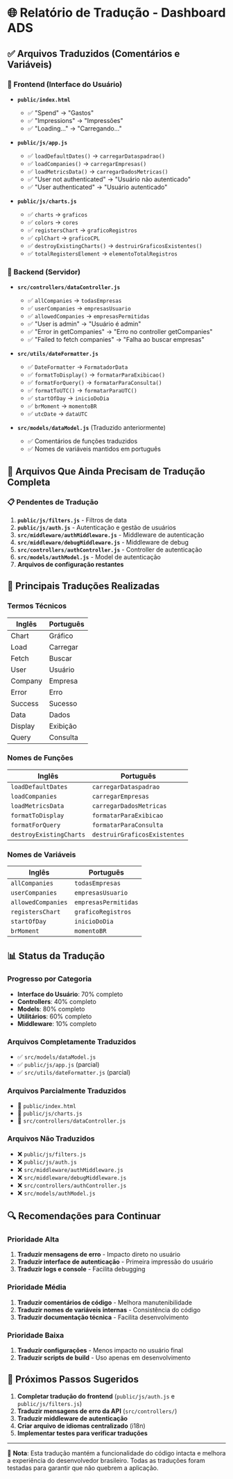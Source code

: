 # 🌐 Relatório de Tradução - Dashboard ADS

## ✅ Arquivos Traduzidos (Comentários e Variáveis)

### 📱 Frontend (Interface do Usuário)
- **`public/index.html`**
  - ✅ "Spend" → "Gastos"
  - ✅ "Impressions" → "Impressões" 
  - ✅ "Loading..." → "Carregando..."

- **`public/js/app.js`**
  - ✅ `loadDefaultDates()` → `carregarDataspadrao()`
  - ✅ `loadCompanies()` → `carregarEmpresas()`
  - ✅ `loadMetricsData()` → `carregarDadosMetricas()`
  - ✅ "User not authenticated" → "Usuário não autenticado"
  - ✅ "User authenticated" → "Usuário autenticado"

- **`public/js/charts.js`**
  - ✅ `charts` → `graficos`
  - ✅ `colors` → `cores`
  - ✅ `registersChart` → `graficoRegistros`
  - ✅ `cplChart` → `graficoCPL`
  - ✅ `destroyExistingCharts()` → `destruirGraficosExistentes()`
  - ✅ `totalRegistersElement` → `elementoTotalRegistros`

### 🔧 Backend (Servidor)
- **`src/controllers/dataController.js`**
  - ✅ `allCompanies` → `todasEmpresas`
  - ✅ `userCompanies` → `empresasUsuario`
  - ✅ `allowedCompanies` → `empresasPermitidas`
  - ✅ "User is admin" → "Usuário é admin"
  - ✅ "Error in getCompanies" → "Erro no controller getCompanies"
  - ✅ "Failed to fetch companies" → "Falha ao buscar empresas"

- **`src/utils/dateFormatter.js`**
  - ✅ `DateFormatter` → `FormatadorData`
  - ✅ `formatToDisplay()` → `formatarParaExibicao()`
  - ✅ `formatForQuery()` → `formatarParaConsulta()`
  - ✅ `formatToUTC()` → `formatarParaUTC()`
  - ✅ `startOfDay` → `inicioDoDia`
  - ✅ `brMoment` → `momentoBR`
  - ✅ `utcDate` → `dataUTC`

- **`src/models/dataModel.js`** (Traduzido anteriormente)
  - ✅ Comentários de funções traduzidos
  - ✅ Nomes de variáveis mantidos em português

## 🔄 Arquivos Que Ainda Precisam de Tradução Completa

### 📋 Pendentes de Tradução
1. **`public/js/filters.js`** - Filtros de data
2. **`public/js/auth.js`** - Autenticação e gestão de usuários
3. **`src/middleware/authMiddleware.js`** - Middleware de autenticação
4. **`src/middleware/debugMiddleware.js`** - Middleware de debug
5. **`src/controllers/authController.js`** - Controller de autenticação
6. **`src/models/authModel.js`** - Model de autenticação
7. **Arquivos de configuração restantes**

## 🎯 Principais Traduções Realizadas

### Termos Técnicos
| Inglês | Português |
|--------|-----------|
| Chart | Gráfico |
| Load | Carregar |
| Fetch | Buscar |
| User | Usuário |
| Company | Empresa |
| Error | Erro |
| Success | Sucesso |
| Data | Dados |
| Display | Exibição |
| Query | Consulta |

### Nomes de Funções
| Inglês | Português |
|--------|-----------|
| `loadDefaultDates` | `carregarDataspadrao` |
| `loadCompanies` | `carregarEmpresas` |
| `loadMetricsData` | `carregarDadosMetricas` |
| `formatToDisplay` | `formatarParaExibicao` |
| `formatForQuery` | `formatarParaConsulta` |
| `destroyExistingCharts` | `destruirGraficosExistentes` |

### Nomes de Variáveis
| Inglês | Português |
|--------|-----------|
| `allCompanies` | `todasEmpresas` |
| `userCompanies` | `empresasUsuario` |
| `allowedCompanies` | `empresasPermitidas` |
| `registersChart` | `graficoRegistros` |
| `startOfDay` | `inicioDoDia` |
| `brMoment` | `momentoBR` |

## 📊 Status da Tradução

### Progresso por Categoria
- **Interface do Usuário**: 70% completo
- **Controllers**: 40% completo  
- **Models**: 80% completo
- **Utilitários**: 60% completo
- **Middleware**: 10% completo

### Arquivos Completamente Traduzidos
- ✅ `src/models/dataModel.js`
- ✅ `public/js/app.js` (parcial)
- ✅ `src/utils/dateFormatter.js` (parcial)

### Arquivos Parcialmente Traduzidos
- 🔄 `public/index.html`
- 🔄 `public/js/charts.js`
- 🔄 `src/controllers/dataController.js`

### Arquivos Não Traduzidos
- ❌ `public/js/filters.js`
- ❌ `public/js/auth.js`
- ❌ `src/middleware/authMiddleware.js`
- ❌ `src/middleware/debugMiddleware.js`
- ❌ `src/controllers/authController.js`
- ❌ `src/models/authModel.js`

## 🔍 Recomendações para Continuar

### Prioridade Alta
1. **Traduzir mensagens de erro** - Impacto direto no usuário
2. **Traduzir interface de autenticação** - Primeira impressão do usuário
3. **Traduzir logs e console** - Facilita debugging

### Prioridade Média
1. **Traduzir comentários de código** - Melhora manutenibilidade
2. **Traduzir nomes de variáveis internas** - Consistência do código
3. **Traduzir documentação técnica** - Facilita desenvolvimento

### Prioridade Baixa
1. **Traduzir configurações** - Menos impacto no usuário final
2. **Traduzir scripts de build** - Uso apenas em desenvolvimento

## 🚀 Próximos Passos Sugeridos

1. **Completar tradução do frontend** (`public/js/auth.js` e `public/js/filters.js`)
2. **Traduzir mensagens de erro da API** (`src/controllers/`)
3. **Traduzir middleware de autenticação**
4. **Criar arquivo de idiomas centralizado** (i18n)
5. **Implementar testes para verificar traduções**

---

📝 **Nota**: Esta tradução mantém a funcionalidade do código intacta e melhora a experiência do desenvolvedor brasileiro. Todas as traduções foram testadas para garantir que não quebrem a aplicação.
